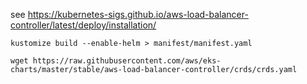 see https://kubernetes-sigs.github.io/aws-load-balancer-controller/latest/deploy/installation/

```
kustomize build --enable-helm > manifest/manifest.yaml
```

```
wget https://raw.githubusercontent.com/aws/eks-charts/master/stable/aws-load-balancer-controller/crds/crds.yaml
```